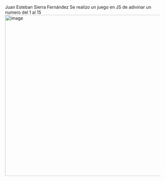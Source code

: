 Juan Esteban Sierra Fernández
Se realizo un juego en JS de adivinar un numero del 1 al 15
<img width="909" height="524" alt="image" src="https://github.com/user-attachments/assets/7c706a5c-d9bc-4f82-9e08-26a2320ae601" />
